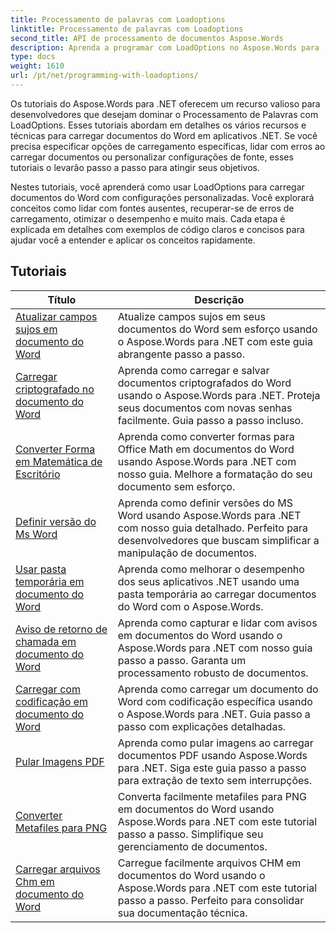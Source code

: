 ```yaml
---
title: Processamento de palavras com Loadoptions
linktitle: Processamento de palavras com Loadoptions
second_title: API de processamento de documentos Aspose.Words
description: Aprenda a programar com LoadOptions no Aspose.Words para .NET. Tutoriais detalhados com código de exemplo para carregar e personalizar o carregamento de documentos do Word.
type: docs
weight: 1610
url: /pt/net/programming-with-loadoptions/
---
```

Os tutoriais do Aspose.Words para .NET oferecem um recurso valioso para desenvolvedores que desejam dominar o Processamento de Palavras com LoadOptions. Esses tutoriais abordam em detalhes os vários recursos e técnicas para carregar documentos do Word em aplicativos .NET. Se você precisa especificar opções de carregamento específicas, lidar com erros ao carregar documentos ou personalizar configurações de fonte, esses tutoriais o levarão passo a passo para atingir seus objetivos.

Nestes tutoriais, você aprenderá como usar LoadOptions para carregar documentos do Word com configurações personalizadas. Você explorará conceitos como lidar com fontes ausentes, recuperar-se de erros de carregamento, otimizar o desempenho e muito mais. Cada etapa é explicada em detalhes com exemplos de código claros e concisos para ajudar você a entender e aplicar os conceitos rapidamente.

 ## Tutoriais
| Título | Descrição |
| --- | --- |
| [Atualizar campos sujos em documento do Word](./update-dirty-fields/) | Atualize campos sujos em seus documentos do Word sem esforço usando o Aspose.Words para .NET com este guia abrangente passo a passo. |
| [Carregar criptografado no documento do Word](./load-encrypted-document/) | Aprenda como carregar e salvar documentos criptografados do Word usando o Aspose.Words para .NET. Proteja seus documentos com novas senhas facilmente. Guia passo a passo incluso. |
| [Converter Forma em Matemática de Escritório](./convert-shape-to-office-math/) | Aprenda como converter formas para Office Math em documentos do Word usando Aspose.Words para .NET com nosso guia. Melhore a formatação do seu documento sem esforço. |
| [Definir versão do Ms Word](./set-ms-word-version/) | Aprenda como definir versões do MS Word usando Aspose.Words para .NET com nosso guia detalhado. Perfeito para desenvolvedores que buscam simplificar a manipulação de documentos. |
| [Usar pasta temporária em documento do Word](./use-temp-folder/) | Aprenda como melhorar o desempenho dos seus aplicativos .NET usando uma pasta temporária ao carregar documentos do Word com o Aspose.Words. |
| [Aviso de retorno de chamada em documento do Word](./warning-callback/) | Aprenda como capturar e lidar com avisos em documentos do Word usando o Aspose.Words para .NET com nosso guia passo a passo. Garanta um processamento robusto de documentos. |
| [Carregar com codificação em documento do Word](./load-with-encoding/) | Aprenda como carregar um documento do Word com codificação específica usando o Aspose.Words para .NET. Guia passo a passo com explicações detalhadas. |
| [Pular Imagens PDF](./skip-pdf-images/) | Aprenda como pular imagens ao carregar documentos PDF usando Aspose.Words para .NET. Siga este guia passo a passo para extração de texto sem interrupções. |
| [Converter Metafiles para PNG](./convert-metafiles-to-png/) | Converta facilmente metafiles para PNG em documentos do Word usando Aspose.Words para .NET com este tutorial passo a passo. Simplifique seu gerenciamento de documentos. |
| [Carregar arquivos Chm em documento do Word](./load-chm/) | Carregue facilmente arquivos CHM em documentos do Word usando o Aspose.Words para .NET com este tutorial passo a passo. Perfeito para consolidar sua documentação técnica. |